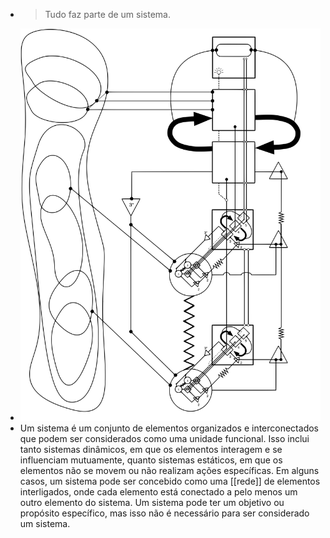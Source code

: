 ---
---

- > Tudo faz parte de um sistema.
- ![vsm (2).svg](../assets/vsm_(2)_1672101727392_0.svg)
- Um sistema é um conjunto de elementos organizados e interconectados que podem ser considerados como uma unidade funcional. Isso inclui tanto sistemas dinâmicos, em que os elementos interagem e se influenciam mutuamente, quanto sistemas estáticos, em que os elementos não se movem ou não realizam ações específicas. Em alguns casos, um sistema pode ser concebido como uma [[rede]] de elementos interligados, onde cada elemento está conectado a pelo menos um outro elemento do sistema. Um sistema pode ter um objetivo ou propósito específico, mas isso não é necessário para ser considerado um sistema.